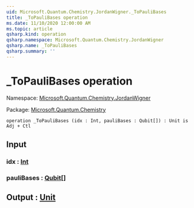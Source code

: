 ```yaml
---
uid: Microsoft.Quantum.Chemistry.JordanWigner._ToPauliBases
title: _ToPauliBases operation
ms.date: 11/10/2020 12:00:00 AM
ms.topic: article
qsharp.kind: operation
qsharp.namespace: Microsoft.Quantum.Chemistry.JordanWigner
qsharp.name: _ToPauliBases
qsharp.summary: ''
---
```


# _ToPauliBases operation

Namespace: [Microsoft.Quantum.Chemistry.JordanWigner](xref:Microsoft.Quantum.Chemistry.JordanWigner)

Package: [Microsoft.Quantum.Chemistry](https://nuget.org/packages/Microsoft.Quantum.Chemistry)




```qsharp
operation _ToPauliBases (idx : Int, pauliBases : Qubit[]) : Unit is Adj + Ctl
```


## Input

### idx : [Int](xref:microsoft.quantum.lang-ref.int)




### pauliBases : [Qubit](xref:microsoft.quantum.lang-ref.qubit)[]





## Output : [Unit](xref:microsoft.quantum.lang-ref.unit)

